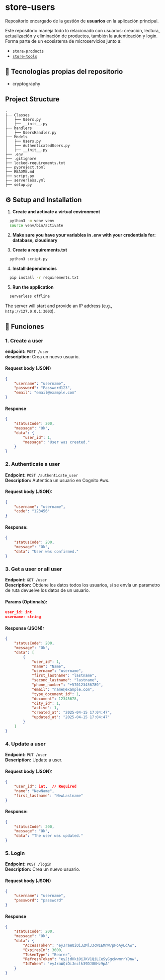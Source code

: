 # store-users
Repositorio encargado de la gestión de **usuarios** en la aplicación principal.

Este repositorio maneja todo lo relacionado con usuarios: creación, lectura, actualización y eliminación de productos, también la autenticación y login. Forma parte de un ecosistema de microservicios junto a:

- [`store-products`](https://github.com/sduncanv/store-products)
- [`store-tools`](https://github.com/sduncanv/store-tools)

## 🧰 Tecnologías propias del repositorio

- cryptography


## Project Structure
```
.
├── Classes
│   ├── Users.py
│   ├── __init__.py
├── handlers
│   ├── UsersHandler.py
├── Models
│   ├── Users.py
│   ├── AuthenticatedUsers.py
│   ├── __init__.py
├── .env
├── .gitignore
├── locked-requirements.txt
├── pyproject.toml
├── README.md
├── script.py
├── serverless.yml
├── setup.py
```

## ⚙️ Setup and Installation

1. **Create and activate a virtual environment**
  ```sh
    python3 -m venv venv
    source venv/bin/activate
  ```

2. **Make sure you have your variables in .env with your credentials for: database, cloudinary**

3. **Create a requirements.txt**
  ```sh
    python3 script.py
  ```

4. **Install dependencies**
  ```sh
    pip install -r requirements.txt
  ```

5. **Run the application**
  ```sh
    serverless offline
  ```
The server will start and provide an IP address (e.g., `http://127.0.0.1:3003`).

## 🔌 Funciones

### 1. Create a user

**endpoint:** `POST /user`  
**description:** Crea un nuevo usuario.

#### Request body (JSON)

```json
{
    "username": "username",
    "password": "Password123",
    "email": "email@example.com"
}
```
#### Response
```json
{
    "statusCode": 200,
    "message": "Ok",
    "data": {
        "user_id": 1,
        "message": "User was created."
    }
}
```

### 2. Authenticate a user

**Endpoint:** `POST /authenticate_user`  
**Description:** Autentica un usuario en Cognito Aws.

#### Request body (JSON):

```json
{
    "username": "username",
    "code": "123456"
}
```
#### Response:
```json
{
    "statusCode": 200,
    "message": "Ok",
    "data": "User was confirmed."
}
```

### 3. Get a user or all user

**Endpoint:** `GET /user`  
**Description:** Obtiene los datos todos los usuarios, si se envía un parametro de ruta devuelve los datos de un usuario.

#### Params (Optionals):

```json
user_id: int
username: string
```
#### Response (JSON):
```json
{
    "statusCode": 200,
    "message": "Ok",
    "data": [
        {
            "user_id": 1,
            "name": "Name",
            "username": "username",
            "first_lastname": "lastname",
            "second_lastname": "lastname",
            "phone_number": "+570123456789",
            "email": "name@example.com",
            "type_document_id": 1,
            "document": 12345678,
            "city_id": 1,
            "active": 1,
            "created_at": "2025-04-15 17:04:47",
            "updated_at": "2025-04-15 17:04:47"
        }
    ]
}
```

### 4. Update a user

**Endpoint:** `PUT /user`  
**Description:** Update a user.

#### Request body (JSON):

```json
{
    "user_id": int,  // Required
    "name": "NewName",
    "first_lastname": "NewLastname"
}
```
#### Response:
```json
{
    "statusCode": 200,
    "message": "Ok",
    "data": "The user was updated."
}
```

### 5. Login

**Endpoint:** `POST /login`  
**Description:** Crea un nuevo usuario.

#### Request body (JSON)

```json
{
    "username": "username",
    "password": "password"
}
```
#### Response
```json
{
    "statusCode": 200,
    "message": "Ok",
    "data": {
        "AccessToken": "eyJraWQiOiJZMlJ3cW1EMnW7pPoAyLdAw",
        "ExpiresIn": 3600,
        "TokenType": "Bearer",
        "RefreshToken": "eyJjdHkiOiJKV1QiLCeSyGgcNwmrrYDnw",
        "IdToken": "eyJraWQiOiJnclk39DJ8KHz9pA"
    }
}
```